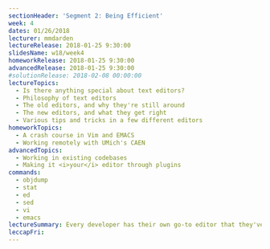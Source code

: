 ```yaml
---
sectionHeader: 'Segment 2: Being Efficient'
week: 4
dates: 01/26/2018
lecturer: mmdarden
lectureRelease: 2018-01-25 9:30:00
slidesName: w18/week4
homeworkRelease: 2018-01-25 9:30:00
advancedRelease: 2018-01-25 9:30:00
#solutionRelease: 2018-02-08 00:00:00
lectureTopics:
  - Is there anything special about text editors?
  - Philosophy of text editors
  - The old editors, and why they're still around
  - The new editors, and what they get right
  - Various tips and tricks in a few different editors
homeworkTopics:
  - A crash course in Vim and EMACS
  - Working remotely with UMich's CAEN
advancedTopics:
  - Working in existing codebases
  - Making it <i>your</i> editor through plugins
commands:
  - objdump
  - stat
  - ed
  - sed
  - vi
  - emacs
lectureSummary: Every developer has their own go-to editor that they've configured and are familiar with (try talking to each of the staff - it may cause quite a debate). It doesn't necessarily matter what you use as long as you're comfortable with it, though it is definitely beneficial to know <i>at least</i> one Terminal-Based Text Editor.
leccapFri:
---
```

